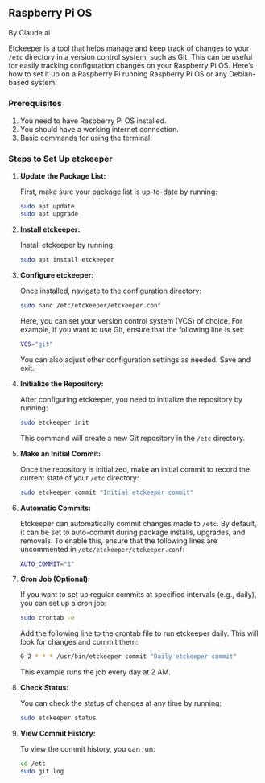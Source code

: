 ## Raspberry Pi OS

By Claude.ai

Etckeeper is a tool that helps manage and keep track of changes to your `/etc` directory in a version control system, such as Git. This can be useful for easily tracking configuration changes on your Raspberry Pi OS. Here’s how to set it up on a Raspberry Pi running Raspberry Pi OS or any Debian-based system.

### Prerequisites

1. You need to have Raspberry Pi OS installed.
2. You should have a working internet connection.
3. Basic commands for using the terminal.

### Steps to Set Up etckeeper

1. **Update the Package List:**

   First, make sure your package list is up-to-date by running:

   ```bash
   sudo apt update
   sudo apt upgrade
   ```

2. **Install etckeeper:**

   Install etckeeper by running:

   ```bash
   sudo apt install etckeeper
   ```

3. **Configure etckeeper:**

   Once installed, navigate to the configuration directory:

   ```bash
   sudo nano /etc/etckeeper/etckeeper.conf
   ```

   Here, you can set your version control system (VCS) of choice. For example, if you want to use Git, ensure that the following line is set:

   ```bash
   VCS="git"
   ```

   You can also adjust other configuration settings as needed. Save and exit.

4. **Initialize the Repository:**

   After configuring etckeeper, you need to initialize the repository by running:

   ```bash
   sudo etckeeper init
   ```

   This command will create a new Git repository in the `/etc` directory.

5. **Make an Initial Commit:**

   Once the repository is initialized, make an initial commit to record the current state of your `/etc` directory:

   ```bash
   sudo etckeeper commit "Initial etckeeper commit"
   ```

6. **Automatic Commits:**

   Etckeeper can automatically commit changes made to `/etc`. By default, it can be set to auto-commit during package installs, upgrades, and removals. To enable this, ensure that the following lines are uncommented in `/etc/etckeeper/etckeeper.conf`:

   ```bash
   AUTO_COMMIT="1"
   ```

7. **Cron Job (Optional)**:

   If you want to set up regular commits at specified intervals (e.g., daily), you can set up a cron job:

   ```bash
   sudo crontab -e
   ```

   Add the following line to the crontab file to run etckeeper daily. This will look for changes and commit them:

   ```bash
   0 2 * * * /usr/bin/etckeeper commit "Daily etckeeper commit"
   ```

   This example runs the job every day at 2 AM.

8. **Check Status:**

   You can check the status of changes at any time by running:

   ```bash
   sudo etckeeper status
   ```

9. **View Commit History:**

   To view the commit history, you can run:

   ```bash
   cd /etc
   sudo git log
   ```
